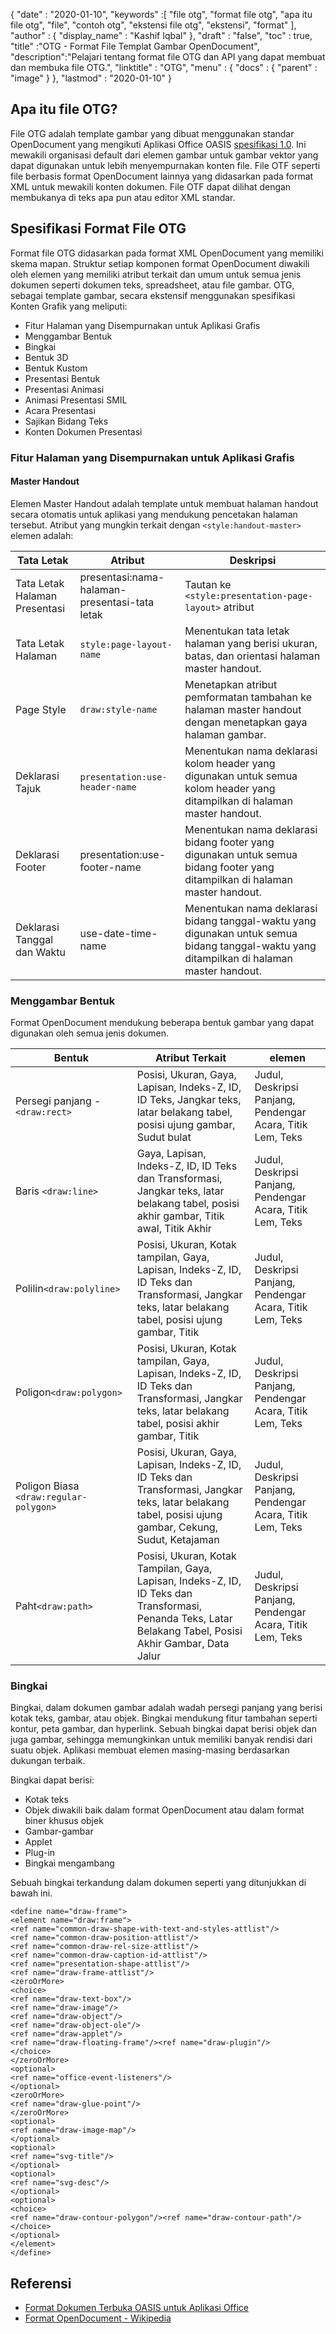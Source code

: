 {
  "date" : "2020-01-10",
  "keywords" :[ "file otg", "format file otg", "apa itu file otg", "file", "contoh otg", "ekstensi file otg", "ekstensi", "format" ],
  "author" : {
    "display_name" : "Kashif Iqbal"
},
  "draft" : "false",
  "toc" : true,
  "title" :"OTG - Format File Templat Gambar OpenDocument",
  "description":"Pelajari tentang format file OTG dan API yang dapat membuat dan membuka file OTG.",
  "linktitle" : "OTG",
  "menu" : {
    "docs" : {
      "parent" : "image"
}
},
  "lastmod" : "2020-01-10"
}

## Apa itu file OTG?

File OTG adalah template gambar yang dibuat menggunakan standar OpenDocument yang mengikuti Aplikasi Office OASIS [spesifikasi 1.0](https://www.oasis-open.org/committees/download.php/12572/OpenDocument-v1.0-os.pdf). Ini mewakili organisasi default dari elemen gambar untuk gambar vektor yang dapat digunakan untuk lebih menyempurnakan konten file. File OTF seperti file berbasis format OpenDocument lainnya yang didasarkan pada format XML untuk mewakili konten dokumen. File OTF dapat dilihat dengan membukanya di teks apa pun atau editor XML standar.

## Spesifikasi Format File OTG ##

Format file OTG didasarkan pada format XML OpenDocument yang memiliki skema mapan. Struktur setiap komponen format OpenDocument diwakili oleh elemen yang memiliki atribut terkait dan umum untuk semua jenis dokumen seperti dokumen teks, spreadsheet, atau file gambar. OTG, sebagai template gambar, secara ekstensif menggunakan spesifikasi Konten Grafik yang meliputi:

* Fitur Halaman yang Disempurnakan untuk Aplikasi Grafis
* Menggambar Bentuk
* Bingkai
* Bentuk 3D
* Bentuk Kustom
* Presentasi Bentuk
* Presentasi Animasi
* Animasi Presentasi SMIL
* Acara Presentasi
* Sajikan Bidang Teks
* Konten Dokumen Presentasi

### Fitur Halaman yang Disempurnakan untuk Aplikasi Grafis ###
#### Master Handout ####

Elemen Master Handout adalah template untuk membuat halaman handout secara otomatis untuk aplikasi yang mendukung pencetakan halaman tersebut.
Atribut yang mungkin terkait dengan `<style:handout-master>` elemen adalah:

|Tata Letak|Atribut|Deskripsi
---|---|---|
|Tata Letak Halaman Presentasi|presentasi:nama-halaman-presentasi-tata letak|Tautan ke `<style:presentation-page-layout>` atribut
|Tata Letak Halaman|`style:page-layout-name` | Menentukan tata letak halaman yang berisi ukuran, batas, dan orientasi halaman master handout.
|Page Style|`draw:style-name`|Menetapkan atribut pemformatan tambahan ke halaman master handout dengan menetapkan gaya halaman gambar.|
|Deklarasi Tajuk| `presentation:use-header-name`| Menentukan nama deklarasi kolom header yang digunakan untuk semua kolom header yang ditampilkan di halaman master handout.
|Deklarasi Footer| presentation:use-footer-name|Menentukan nama deklarasi bidang footer yang digunakan untuk semua bidang footer yang ditampilkan di halaman master handout.
|Deklarasi Tanggal dan Waktu|use-date-time-name|Menentukan nama deklarasi bidang tanggal-waktu yang digunakan untuk semua bidang tanggal-waktu yang ditampilkan di halaman master handout.

### Menggambar Bentuk ###
Format OpenDocument mendukung beberapa bentuk gambar yang dapat digunakan oleh semua jenis dokumen.

|Bentuk|Atribut Terkait| elemen
---|---|---|
Persegi panjang - `<draw:rect>` |Posisi, Ukuran, Gaya, Lapisan, Indeks-Z, ID, ID Teks, Jangkar teks, latar belakang tabel, posisi ujung gambar, Sudut bulat|Judul, Deskripsi Panjang, Pendengar Acara, Titik Lem, Teks
Baris `<draw:line>` |Gaya, Lapisan, Indeks-Z, ID, ID Teks dan Transformasi, Jangkar teks, latar belakang tabel, posisi akhir gambar, Titik awal, Titik Akhir|Judul, Deskripsi Panjang, Pendengar Acara, Titik Lem, Teks
Polilin`<draw:polyline>` | Posisi, Ukuran, Kotak tampilan, Gaya, Lapisan, Indeks-Z, ID, ID Teks dan Transformasi, Jangkar teks, latar belakang tabel, posisi ujung gambar, Titik| Judul, Deskripsi Panjang, Pendengar Acara, Titik Lem, Teks
Poligon`<draw:polygon> `|Posisi, Ukuran, Kotak tampilan, Gaya, Lapisan, Indeks-Z, ID, ID Teks dan Transformasi, Jangkar teks, latar belakang tabel, posisi akhir gambar, Titik|Judul, Deskripsi Panjang, Pendengar Acara, Titik Lem, Teks
|Poligon Biasa `<draw:regular-polygon> `|Posisi, Ukuran, Gaya, Lapisan, Indeks-Z, ID, ID Teks dan Transformasi, Jangkar teks, latar belakang tabel, posisi ujung gambar, Cekung, Sudut, Ketajaman|Judul, Deskripsi Panjang, Pendengar Acara, Titik Lem, Teks
|Paht`<draw:path> `|Posisi, Ukuran, Kotak Tampilan, Gaya, Lapisan, Indeks-Z, ID, ID Teks dan Transformasi, Penanda Teks, Latar Belakang Tabel, Posisi Akhir Gambar, Data Jalur| Judul, Deskripsi Panjang, Pendengar Acara, Titik Lem, Teks

### Bingkai ###
Bingkai, dalam dokumen gambar adalah wadah persegi panjang yang berisi kotak teks, gambar, atau objek. Bingkai mendukung fitur tambahan seperti kontur, peta gambar, dan hyperlink. Sebuah bingkai dapat berisi objek dan juga gambar, sehingga memungkinkan untuk memiliki banyak rendisi dari suatu objek. Aplikasi membuat elemen masing-masing berdasarkan dukungan terbaik.

Bingkai dapat berisi:
* Kotak teks
* Objek diwakili baik dalam format OpenDocument atau dalam format biner khusus objek
* Gambar-gambar
* Applet
* Plug-in
* Bingkai mengambang

Sebuah bingkai terkandung dalam dokumen seperti yang ditunjukkan di bawah ini.

```
<define name="draw-frame">
<element name="draw:frame">
<ref name="common-draw-shape-with-text-and-styles-attlist"/>
<ref name="common-draw-position-attlist"/>
<ref name="common-draw-rel-size-attlist"/>
<ref name="common-draw-caption-id-attlist"/>
<ref name="presentation-shape-attlist"/>
<ref name="draw-frame-attlist"/>
<zeroOrMore>
<choice>
<ref name="draw-text-box"/>
<ref name="draw-image"/>
<ref name="draw-object"/>
<ref name="draw-object-ole"/>
<ref name="draw-applet"/>
<ref name="draw-floating-frame"/><ref name="draw-plugin"/>
</choice>
</zeroOrMore>
<optional>
<ref name="office-event-listeners"/>
</optional>
<zeroOrMore>
<ref name="draw-glue-point"/>
</zeroOrMore>
<optional>
<ref name="draw-image-map"/>
</optional>
<optional>
<ref name="svg-title"/>
</optional>
<optional>
<ref name="svg-desc"/>
</optional>
<optional>
<choice>
<ref name="draw-contour-polygon"/><ref name="draw-contour-path"/>
</choice>
</optional>
</element>
</define>
```

## Referensi ##
* [Format Dokumen Terbuka OASIS untuk Aplikasi Office](https://www.oasis-open.org/committees/tc_home.php?wg_abbrev=office)
* [Format OpenDocument - Wikipedia](https://en.wikipedia.org/wiki/OpenDocument)

